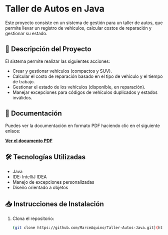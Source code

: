 # Taller de Autos en Java

Este proyecto consiste en un sistema de gestión para un taller de autos, que permite llevar un registro de vehículos, calcular costos de reparación y gestionar su estado.

## 🚗 Descripción del Proyecto

El sistema permite realizar las siguientes acciones:
- Crear y gestionar vehículos (compactos y SUV).
- Calcular el costo de reparación basado en el tipo de vehículo y el tiempo de trabajo.
- Gestionar el estado de los vehículos (disponible, en reparación).
- Manejar excepciones para códigos de vehículos duplicados y estados inválidos.
  
## 📄 Documentación

Puedes ver la documentación en formato PDF haciendo clic en el siguiente enlace:

[**Ver el documento PDF**](https://github.com/MarceAquino/Modelo-de-Parcial-3-/blob/main/src/docs/Tercer%20Modelo%20de%20Parcial.pdf)

## 🛠️ Tecnologías Utilizadas

- Java
- IDE: IntelliJ IDEA
- Manejo de excepciones personalizadas
- Diseño orientado a objetos

## 📥 Instrucciones de Instalación

1. Clona el repositorio:
   ```bash
   (git clone https://github.com/MarceAquino/Taller-Autos-Java.git](https://github.com/MarceAquino/Modelo-de-Parcial-3-.git)
